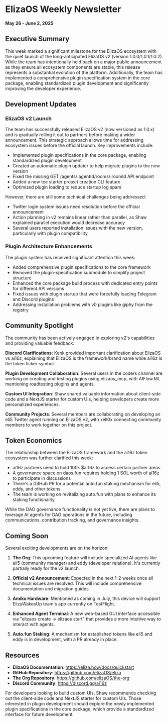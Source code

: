 # ElizaOS Weekly Newsletter
**May 26 - June 2, 2025**

## Executive Summary

This week marked a significant milestone for the ElizaOS ecosystem with the quiet launch of the long-anticipated ElizaOS v2 (version 1.0.0/1.0.1/1.0.2). While the team has intentionally held back on a major public announcement as they ensure all ecosystem components are stable, this release represents a substantial evolution of the platform. Additionally, the team has implemented a comprehensive plugin specification system in the core package, enabling standardized plugin development and significantly improving the developer experience.

## Development Updates

### ElizaOS v2 Launch
The team has successfully released ElizaOS v2 (now versioned as 1.0.x) and is gradually rolling it out to partners before making a wider announcement. This strategic approach allows time for addressing ecosystem issues before the official launch. Key improvements include:

- Implemented plugin specifications in the core package, enabling standardized plugin development
- Created an automatic plugin updater to help migrate plugins to the new version
- Fixed the missing GET /agents/:agentId/rooms/:roomId API endpoint
- Added a new tee starter project creation CLI feature
- Optimized plugin loading to reduce startup log spam

However, there are still some technical challenges being addressed:

- Twitter login system issues need resolution before the official announcement
- Action planning in v2 remains linear rather than parallel, as Shaw explained parallel execution would decrease accuracy
- Several users reported installation issues with the new version, particularly with plugin compatibility

### Plugin Architecture Enhancements

The plugin system has received significant attention this week:

- Added comprehensive plugin specifications to the core framework
- Removed the plugin-specification submodule to simplify project structure
- Enhanced the core package build process with dedicated entry points for different API versions
- Fixed issues with plugin startup that were forcefully loading Telegram and Discord plugins
- Addressing installation problems with v0 plugins like giphy from the registry

## Community Spotlight

The community has been actively engaged in exploring v2's capabilities and providing valuable feedback:

**Discord Clarifications**: Kenk provided important clarification about ElizaOS vs ai16z, explaining that ElizaOS is the framework/brand name while ai16z is the token ticker symbol.

**Plugin Development Collaboration**: Several users in the coders channel are working on creating and testing plugins using elizaos_mcp, with AIFlow.ML mentioning roadtesting plugins and agents.

**Custom UI Integration**: Shaw shared valuable information about client-side code and a NextJS starter for custom UIs, helping developers create more personalized experiences.

**Community Projects**: Several members are collaborating on developing an eli5 Twitter agent running on ElizaOS v2, with xell0x connecting community members to work together on this project.

## Token Economics

The relationship between the ElizaOS framework and the ai16z token ecosystem was further clarified this week:

- ai16z partners need to hold 100k $ai16z to access certain partner areas
- A governance space on daos.fun requires holding 1 SOL worth of ai16z to participate in discussions
- There's a GitHub PR for a potential auto.fun staking mechanism for eli5, eddy, and other tokens
- The team is working on revitalizing auto.fun with plans to enhance its staking functionality

While the DAO governance functionality is not yet live, there are plans to leverage AI agents for DAO operations in the future, including communications, contribution tracking, and governance insights.

## Coming Soon

Several exciting developments are on the horizon:

1. **The Org**: This upcoming feature will include specialized AI agents like eli5 (community manager) and eddy (developer relations). It's currently partially ready for the v2 launch.

2. **Official v2 Announcement**: Expected in the next 1-2 weeks once all technical issues are resolved. This will include comprehensive documentation and migration guides.

3. **Amiko Hardware**: Mentioned as coming in July, this device will support ElizaWakesUp team's app currently on TestFlight.

4. **Enhanced Agent Terminal**: A new web-based GUI interface accessible via "elizaos create → elizaos start" that provides a more intuitive way to interact with agents.

5. **Auto.fun Staking**: A mechanism for established tokens like eli5 and eddy is in development, with a PR already in place.

## Resources

- **ElizaOS Documentation**: https://eliza.how/docs/quickstart
- **GitHub Repository**: https://github.com/elizaOS/eliza
- **The Org Repository**: https://github.com/elizaOS/the-org
- **Discord Community**: https://discord.gg/ai16z

For developers looking to build custom UIs, Shaw recommends checking out the client-side code and NextJS starter for custom UIs. Those interested in plugin development should explore the newly implemented plugin specifications in the core package, which provide a standardized interface for future development.